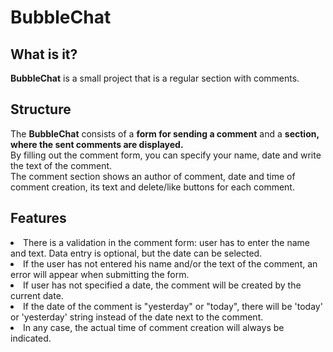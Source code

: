 # BubbleChat

What is it?
-----------
<strong>BubbleChat</strong> is a small project that is a regular section with comments.

Structure
-----------
The <strong>BubbleChat</strong> consists of a <strong>form for sending a comment</strong> and a <strong>section, where the sent comments are displayed.</strong><br>
By filling out the comment form, you can specify your name, date and write the text of the comment.<br>
The comment section shows an author of comment, date and time of comment creation, its text and delete/like buttons for each comment.

Features
-----------
<li>There is a validation in the comment form: user has to enter the name and text. Data entry is optional, but the date can be selected.</li>
<li>If the user has not entered his name and/or the text of the comment, an error will appear when submitting the form.</li>
<li>If user has not specified a date, the comment will be created by the current date.</li>
<li>If the date of the comment is "yesterday" or "today", there will be 'today' or 'yesterday' string instead of the date next to the comment.</li>
<li>In any case, the actual time of comment creation will always be indicated.</li>
